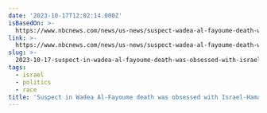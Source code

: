 ```yaml
---
date: '2023-10-17T12:02:14.000Z'
isBasedOn: >-
  https://www.nbcnews.com/news/us-news/suspect-wadea-al-fayoume-death-was-obsessed-israel-hamas-war-prosecuto-rcna120589
link: >-
  https://www.nbcnews.com/news/us-news/suspect-wadea-al-fayoume-death-was-obsessed-israel-hamas-war-prosecuto-rcna120589
slug: >-
  2023-10-17-suspect-in-wadea-al-fayoume-death-was-obsessed-with-israel-hamas-war-prose
tags:
  - israel
  - politics
  - race
title: 'Suspect in Wadea Al-Fayoume death was obsessed with Israel-Hamas war, prose'
---
```


